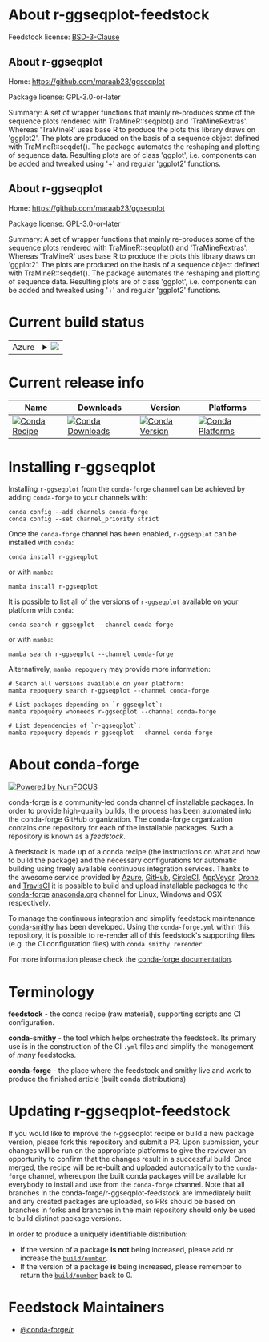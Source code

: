 About r-ggseqplot-feedstock
===========================

Feedstock license: [BSD-3-Clause](https://github.com/conda-forge/r-ggseqplot-feedstock/blob/main/LICENSE.txt)


About r-ggseqplot
-----------------

Home: https://github.com/maraab23/ggseqplot

Package license: GPL-3.0-or-later

Summary: A set of wrapper functions that mainly re-produces some of the sequence plots rendered with TraMineR::seqplot() and 'TraMineRextras'. Whereas 'TraMineR' uses base R to produce the plots this library draws on 'ggplot2'. The plots are produced on the basis of a sequence object defined with TraMineR::seqdef(). The package automates the reshaping and plotting of sequence data. Resulting plots are of class 'ggplot', i.e. components can be added and tweaked using '+' and regular 'ggplot2' functions.

About r-ggseqplot
-----------------

Home: https://github.com/maraab23/ggseqplot

Package license: GPL-3.0-or-later

Summary: A set of wrapper functions that mainly re-produces some of the sequence plots rendered with TraMineR::seqplot() and 'TraMineRextras'. Whereas 'TraMineR' uses base R to produce the plots this library draws on 'ggplot2'. The plots are produced on the basis of a sequence object defined with TraMineR::seqdef(). The package automates the reshaping and plotting of sequence data. Resulting plots are of class 'ggplot', i.e. components can be added and tweaked using '+' and regular 'ggplot2' functions.

Current build status
====================


<table>
    
  <tr>
    <td>Azure</td>
    <td>
      <details>
        <summary>
          <a href="https://dev.azure.com/conda-forge/feedstock-builds/_build/latest?definitionId=16910&branchName=main">
            <img src="https://dev.azure.com/conda-forge/feedstock-builds/_apis/build/status/r-ggseqplot-feedstock?branchName=main">
          </a>
        </summary>
        <table>
          <thead><tr><th>Variant</th><th>Status</th></tr></thead>
          <tbody><tr>
              <td>linux_64_r_base4.3</td>
              <td>
                <a href="https://dev.azure.com/conda-forge/feedstock-builds/_build/latest?definitionId=16910&branchName=main">
                  <img src="https://dev.azure.com/conda-forge/feedstock-builds/_apis/build/status/r-ggseqplot-feedstock?branchName=main&jobName=linux&configuration=linux%20linux_64_r_base4.3" alt="variant">
                </a>
              </td>
            </tr><tr>
              <td>linux_64_r_base4.4</td>
              <td>
                <a href="https://dev.azure.com/conda-forge/feedstock-builds/_build/latest?definitionId=16910&branchName=main">
                  <img src="https://dev.azure.com/conda-forge/feedstock-builds/_apis/build/status/r-ggseqplot-feedstock?branchName=main&jobName=linux&configuration=linux%20linux_64_r_base4.4" alt="variant">
                </a>
              </td>
            </tr><tr>
              <td>osx_64_r_base4.3</td>
              <td>
                <a href="https://dev.azure.com/conda-forge/feedstock-builds/_build/latest?definitionId=16910&branchName=main">
                  <img src="https://dev.azure.com/conda-forge/feedstock-builds/_apis/build/status/r-ggseqplot-feedstock?branchName=main&jobName=osx&configuration=osx%20osx_64_r_base4.3" alt="variant">
                </a>
              </td>
            </tr><tr>
              <td>osx_64_r_base4.4</td>
              <td>
                <a href="https://dev.azure.com/conda-forge/feedstock-builds/_build/latest?definitionId=16910&branchName=main">
                  <img src="https://dev.azure.com/conda-forge/feedstock-builds/_apis/build/status/r-ggseqplot-feedstock?branchName=main&jobName=osx&configuration=osx%20osx_64_r_base4.4" alt="variant">
                </a>
              </td>
            </tr><tr>
              <td>win_64_r_base4.3</td>
              <td>
                <a href="https://dev.azure.com/conda-forge/feedstock-builds/_build/latest?definitionId=16910&branchName=main">
                  <img src="https://dev.azure.com/conda-forge/feedstock-builds/_apis/build/status/r-ggseqplot-feedstock?branchName=main&jobName=win&configuration=win%20win_64_r_base4.3" alt="variant">
                </a>
              </td>
            </tr><tr>
              <td>win_64_r_base4.4</td>
              <td>
                <a href="https://dev.azure.com/conda-forge/feedstock-builds/_build/latest?definitionId=16910&branchName=main">
                  <img src="https://dev.azure.com/conda-forge/feedstock-builds/_apis/build/status/r-ggseqplot-feedstock?branchName=main&jobName=win&configuration=win%20win_64_r_base4.4" alt="variant">
                </a>
              </td>
            </tr>
          </tbody>
        </table>
      </details>
    </td>
  </tr>
</table>

Current release info
====================

| Name | Downloads | Version | Platforms |
| --- | --- | --- | --- |
| [![Conda Recipe](https://img.shields.io/badge/recipe-r--ggseqplot-green.svg)](https://anaconda.org/conda-forge/r-ggseqplot) | [![Conda Downloads](https://img.shields.io/conda/dn/conda-forge/r-ggseqplot.svg)](https://anaconda.org/conda-forge/r-ggseqplot) | [![Conda Version](https://img.shields.io/conda/vn/conda-forge/r-ggseqplot.svg)](https://anaconda.org/conda-forge/r-ggseqplot) | [![Conda Platforms](https://img.shields.io/conda/pn/conda-forge/r-ggseqplot.svg)](https://anaconda.org/conda-forge/r-ggseqplot) |

Installing r-ggseqplot
======================

Installing `r-ggseqplot` from the `conda-forge` channel can be achieved by adding `conda-forge` to your channels with:

```
conda config --add channels conda-forge
conda config --set channel_priority strict
```

Once the `conda-forge` channel has been enabled, `r-ggseqplot` can be installed with `conda`:

```
conda install r-ggseqplot
```

or with `mamba`:

```
mamba install r-ggseqplot
```

It is possible to list all of the versions of `r-ggseqplot` available on your platform with `conda`:

```
conda search r-ggseqplot --channel conda-forge
```

or with `mamba`:

```
mamba search r-ggseqplot --channel conda-forge
```

Alternatively, `mamba repoquery` may provide more information:

```
# Search all versions available on your platform:
mamba repoquery search r-ggseqplot --channel conda-forge

# List packages depending on `r-ggseqplot`:
mamba repoquery whoneeds r-ggseqplot --channel conda-forge

# List dependencies of `r-ggseqplot`:
mamba repoquery depends r-ggseqplot --channel conda-forge
```


About conda-forge
=================

[![Powered by
NumFOCUS](https://img.shields.io/badge/powered%20by-NumFOCUS-orange.svg?style=flat&colorA=E1523D&colorB=007D8A)](https://numfocus.org)

conda-forge is a community-led conda channel of installable packages.
In order to provide high-quality builds, the process has been automated into the
conda-forge GitHub organization. The conda-forge organization contains one repository
for each of the installable packages. Such a repository is known as a *feedstock*.

A feedstock is made up of a conda recipe (the instructions on what and how to build
the package) and the necessary configurations for automatic building using freely
available continuous integration services. Thanks to the awesome service provided by
[Azure](https://azure.microsoft.com/en-us/services/devops/), [GitHub](https://github.com/),
[CircleCI](https://circleci.com/), [AppVeyor](https://www.appveyor.com/),
[Drone](https://cloud.drone.io/welcome), and [TravisCI](https://travis-ci.com/)
it is possible to build and upload installable packages to the
[conda-forge](https://anaconda.org/conda-forge) [anaconda.org](https://anaconda.org/)
channel for Linux, Windows and OSX respectively.

To manage the continuous integration and simplify feedstock maintenance
[conda-smithy](https://github.com/conda-forge/conda-smithy) has been developed.
Using the ``conda-forge.yml`` within this repository, it is possible to re-render all of
this feedstock's supporting files (e.g. the CI configuration files) with ``conda smithy rerender``.

For more information please check the [conda-forge documentation](https://conda-forge.org/docs/).

Terminology
===========

**feedstock** - the conda recipe (raw material), supporting scripts and CI configuration.

**conda-smithy** - the tool which helps orchestrate the feedstock.
                   Its primary use is in the construction of the CI ``.yml`` files
                   and simplify the management of *many* feedstocks.

**conda-forge** - the place where the feedstock and smithy live and work to
                  produce the finished article (built conda distributions)


Updating r-ggseqplot-feedstock
==============================

If you would like to improve the r-ggseqplot recipe or build a new
package version, please fork this repository and submit a PR. Upon submission,
your changes will be run on the appropriate platforms to give the reviewer an
opportunity to confirm that the changes result in a successful build. Once
merged, the recipe will be re-built and uploaded automatically to the
`conda-forge` channel, whereupon the built conda packages will be available for
everybody to install and use from the `conda-forge` channel.
Note that all branches in the conda-forge/r-ggseqplot-feedstock are
immediately built and any created packages are uploaded, so PRs should be based
on branches in forks and branches in the main repository should only be used to
build distinct package versions.

In order to produce a uniquely identifiable distribution:
 * If the version of a package **is not** being increased, please add or increase
   the [``build/number``](https://docs.conda.io/projects/conda-build/en/latest/resources/define-metadata.html#build-number-and-string).
 * If the version of a package **is** being increased, please remember to return
   the [``build/number``](https://docs.conda.io/projects/conda-build/en/latest/resources/define-metadata.html#build-number-and-string)
   back to 0.

Feedstock Maintainers
=====================

* [@conda-forge/r](https://github.com/orgs/conda-forge/teams/r/)

